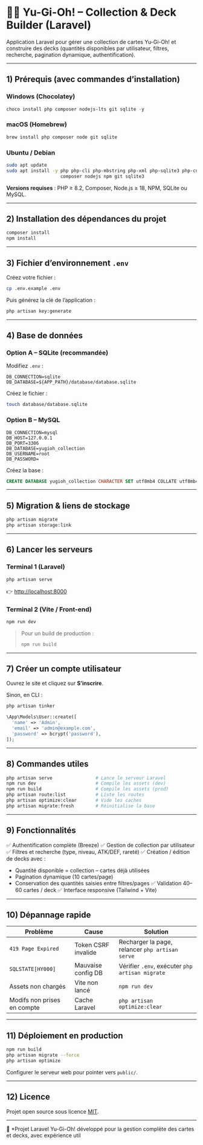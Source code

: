 # 🧙‍♂️ Yu-Gi-Oh! – Collection & Deck Builder (Laravel)

Application Laravel pour gérer une collection de cartes Yu-Gi-Oh! et construire des decks
(quantités disponibles par utilisateur, filtres, recherche, pagination dynamique, authentification).

---

## 1) Prérequis (avec commandes d’installation)

### Windows (Chocolatey)

```powershell
choco install php composer nodejs-lts git sqlite -y
```

### macOS (Homebrew)

```bash
brew install php composer node git sqlite
```

### Ubuntu / Debian

```bash
sudo apt update
sudo apt install -y php php-cli php-mbstring php-xml php-sqlite3 php-curl unzip \
                    composer nodejs npm git sqlite3
```

**Versions requises** : PHP ≥ 8.2, Composer, Node.js ≥ 18, NPM, SQLite ou MySQL.

---

## 2) Installation des dépendances du projet

```bash
composer install
npm install
```

---

## 3) Fichier d’environnement `.env`

Créez votre fichier :

```bash
cp .env.example .env
```

Puis générez la clé de l’application :

```bash
php artisan key:generate
```

---

## 4) Base de données

### Option A – SQLite (recommandée)

Modifiez `.env` :

```env
DB_CONNECTION=sqlite
DB_DATABASE=${APP_PATH}/database/database.sqlite
```

Créez le fichier :

```bash
touch database/database.sqlite
```

### Option B – MySQL

```env
DB_CONNECTION=mysql
DB_HOST=127.0.0.1
DB_PORT=3306
DB_DATABASE=yugioh_collection
DB_USERNAME=root
DB_PASSWORD=
```

Créez la base :

```sql
CREATE DATABASE yugioh_collection CHARACTER SET utf8mb4 COLLATE utf8mb4_unicode_ci;
```

---

## 5) Migration & liens de stockage

```bash
php artisan migrate
php artisan storage:link
```

---

## 6) Lancer les serveurs

### Terminal 1 (Laravel)

```bash
php artisan serve
```

👉 [http://localhost:8000](http://localhost:8000)

### Terminal 2 (Vite / Front-end)

```bash
npm run dev
```

> Pour un build de production :
>
> ```bash
> npm run build
> ```

---

## 7) Créer un compte utilisateur

Ouvrez le site et cliquez sur **S’inscrire**.

Sinon, en CLI :

```bash
php artisan tinker
```

```php
\App\Models\User::create([
  'name' => 'Admin',
  'email' => 'admin@example.com',
  'password' => bcrypt('password'),
]);
```

---

## 8) Commandes utiles

```bash
php artisan serve                # Lance le serveur Laravel
npm run dev                      # Compile les assets (dev)
npm run build                    # Compile les assets (prod)
php artisan route:list           # Liste les routes
php artisan optimize:clear       # Vide les caches
php artisan migrate:fresh        # Réinitialise la base
```

---

## 9) Fonctionnalités

✅ Authentification complète (Breeze)
✅ Gestion de collection par utilisateur
✅ Filtres et recherche (type, niveau, ATK/DEF, rareté)
✅ Création / édition de decks avec :

* Quantité disponible = collection – cartes déjà utilisées
* Pagination dynamique (10 cartes/page)
* Conservation des quantités saisies entre filtres/pages
  ✅ Validation 40–60 cartes / deck
  ✅ Interface responsive (Tailwind + Vite)

---

## 10) Dépannage rapide

| Problème                    | Cause               | Solution                                        |
| --------------------------- | ------------------- | ----------------------------------------------- |
| `419 Page Expired`          | Token CSRF invalide | Recharger la page, relancer `php artisan serve` |
| `SQLSTATE[HY000]`           | Mauvaise config DB  | Vérifier `.env`, exécuter `php artisan migrate` |
| Assets non chargés          | Vite non lancé      | `npm run dev`                                   |
| Modifs non prises en compte | Cache Laravel       | `php artisan optimize:clear`                    |

---

## 11) Déploiement en production

```bash
npm run build
php artisan migrate --force
php artisan optimize
```

Configurer le serveur web pour pointer vers `public/`.

---

## 12) Licence

Projet open source sous licence [MIT](https://opensource.org/licenses/MIT).

---

🎴 *Projet Laravel Yu-Gi-Oh! développé pour la gestion complète des cartes et decks, avec expérience util
